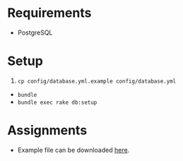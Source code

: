 # Requirements

* PostgreSQL

# Setup

1. `cp config/database.yml.example config/database.yml`
* `bundle`
* `bundle exec rake db:setup`

# Assignments


  * Example file can be downloaded [here](http://monterail-share.s3.amazonaws.com/ImporterAppExample.csv).

